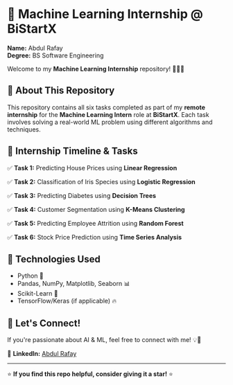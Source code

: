 # 🚀 Machine Learning Internship @ BiStartX

**Name:** Abdul Rafay  
**Degree:** BS Software Engineering  

Welcome to my **Machine Learning Internship** repository! 👨‍💻✨

## 📌 About This Repository
This repository contains all six tasks completed as part of my **remote internship** for the **Machine Learning Intern** role at **BiStartX**. Each task involves solving a real-world ML problem using different algorithms and techniques.

## 📅 Internship Timeline & Tasks

✅ **Task 1:** Predicting House Prices using **Linear Regression**

✅ **Task 2:** Classification of Iris Species using **Logistic Regression**

✅ **Task 3:** Predicting Diabetes using **Decision Trees**

✅ **Task 4:** Customer Segmentation using **K-Means Clustering**

✅ **Task 5:** Predicting Employee Attrition using **Random Forest**

✅ **Task 6:** Stock Price Prediction using **Time Series Analysis**

## 🚀 Technologies Used
- Python 🐍
- Pandas, NumPy, Matplotlib, Seaborn 📊
- Scikit-Learn 🤖
- TensorFlow/Keras (if applicable) 🔥

## 🤝 Let's Connect!
If you're passionate about AI & ML, feel free to connect with me! 💡💬

🔗 **LinkedIn:** [Abdul Rafay](https://www.linkedin.com/in/abdul-rafay19)  

---
⭐ **If you find this repo helpful, consider giving it a star!** ⭐
